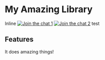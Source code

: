 # My Amazing Library

Inline [![Join the chat 1](https://badges.gitter.im/Join%20Chat.svg)](https://en.wikipedia.org/wiki/Saw_(disambiguation)) [![Join the chat 2](https://badges.gitter.im/Join%20Chat.svg)](https://en.wikipedia.org/wiki/Saw_(disambiguation)) test
 
## Features

It does amazing things!

